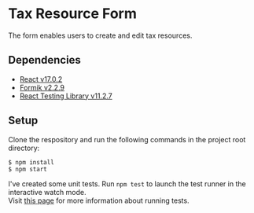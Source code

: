 # Tax Resource Form

The form enables users to create and edit tax resources.

## Dependencies

- [React v17.0.2](https://github.com/facebook/create-react-app)
- [Formik v2.2.9](https://formik.org/)
- [React Testing Library v11.2.7](https://testing-library.com/docs/react-testing-library/intro)

## Setup

Clone the respository and run the following commands in the project root directory:

```
$ npm install
$ npm start

```

I've created some unit tests. Run `npm test` to launch the test runner in the interactive watch mode.\
Visit [this page](https://facebook.github.io/create-react-app/docs/running-tests) for more information about running tests.
